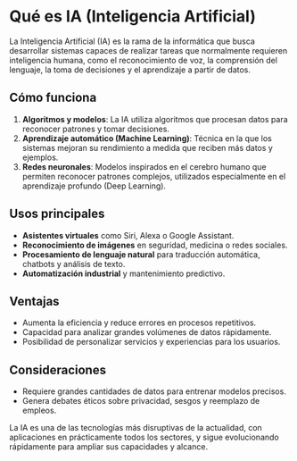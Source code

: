 # Qué es IA (Inteligencia Artificial)

La Inteligencia Artificial (IA) es la rama de la informática que busca desarrollar sistemas capaces de realizar tareas que normalmente requieren inteligencia humana, como el reconocimiento de voz, la comprensión del lenguaje, la toma de decisiones y el aprendizaje a partir de datos.

## Cómo funciona
1. **Algoritmos y modelos**: La IA utiliza algoritmos que procesan datos para reconocer patrones y tomar decisiones.
2. **Aprendizaje automático (Machine Learning)**: Técnica en la que los sistemas mejoran su rendimiento a medida que reciben más datos y ejemplos.
3. **Redes neuronales**: Modelos inspirados en el cerebro humano que permiten reconocer patrones complejos, utilizados especialmente en el aprendizaje profundo (Deep Learning).

## Usos principales
- **Asistentes virtuales** como Siri, Alexa o Google Assistant.
- **Reconocimiento de imágenes** en seguridad, medicina o redes sociales.
- **Procesamiento de lenguaje natural** para traducción automática, chatbots y análisis de texto.
- **Automatización industrial** y mantenimiento predictivo.

## Ventajas
- Aumenta la eficiencia y reduce errores en procesos repetitivos.
- Capacidad para analizar grandes volúmenes de datos rápidamente.
- Posibilidad de personalizar servicios y experiencias para los usuarios.

## Consideraciones
- Requiere grandes cantidades de datos para entrenar modelos precisos.
- Genera debates éticos sobre privacidad, sesgos y reemplazo de empleos.

La IA es una de las tecnologías más disruptivas de la actualidad, con aplicaciones en prácticamente todos los sectores, y sigue evolucionando rápidamente para ampliar sus capacidades y alcance.


